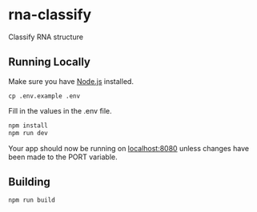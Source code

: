 # rna-classify
Classify RNA structure

## Running Locally

Make sure you have [Node.js](http://nodejs.org/) installed.

```
cp .env.example .env
```
Fill in the values in the .env file.

```sh
npm install
npm run dev
```

Your app should now be running on [localhost:8080](http://localhost:8080/) unless changes have been made to the PORT variable.

## Building

```
npm run build
```